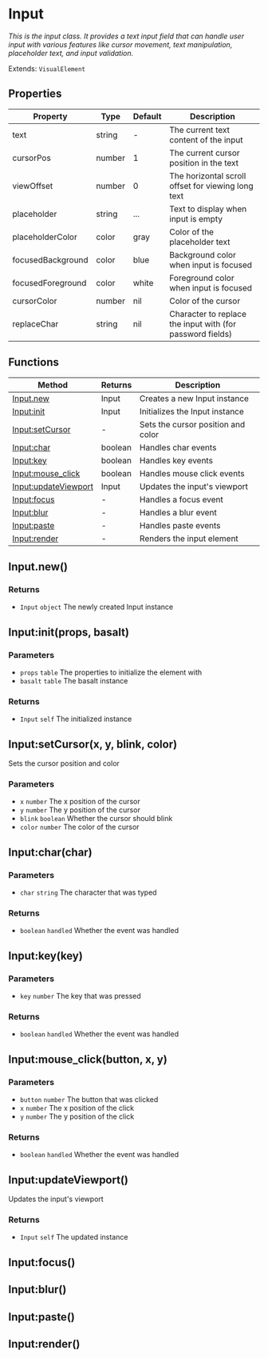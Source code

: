 # Input
_This is the input class. It provides a text input field that can handle user input with various features like
cursor movement, text manipulation, placeholder text, and input validation._

Extends: `VisualElement`

## Properties

|Property|Type|Default|Description|
|---|---|---|---|
|text|string|-|The current text content of the input|
|cursorPos|number|1|The current cursor position in the text|
|viewOffset|number|0|The horizontal scroll offset for viewing long text|
|placeholder|string|...|Text to display when input is empty|
|placeholderColor|color|gray|Color of the placeholder text|
|focusedBackground|color|blue|Background color when input is focused|
|focusedForeground|color|white|Foreground color when input is focused|
|cursorColor|number|nil|Color of the cursor|
|replaceChar|string|nil|Character to replace the input with (for password fields)|

## Functions

|Method|Returns|Description|
|---|---|---|
|[Input.new](#input-new)|Input|Creates a new Input instance|
|[Input:init](#input-init-props-basalt)|Input|Initializes the Input instance|
|[Input:setCursor](#input-setcursor-x-y-blink-color)|-|Sets the cursor position and color|
|[Input:char](#input-char-char)|boolean|Handles char events|
|[Input:key](#input-key-key)|boolean|Handles key events|
|[Input:mouse_click](#input-mouse-click-button-x-y)|boolean|Handles mouse click events|
|[Input:updateViewport](#input-updateviewport)|Input|Updates the input's viewport|
|[Input:focus](#input-focus)|-|Handles a focus event|
|[Input:blur](#input-blur)|-|Handles a blur event|
|[Input:paste](#input-paste)|-|Handles paste events|
|[Input:render](#input-render)|-|Renders the input element|

## Input.new()
### Returns
* `Input` `object` The newly created Input instance

## Input:init(props, basalt)
### Parameters
* `props` `table` The properties to initialize the element with
* `basalt` `table` The basalt instance

### Returns
* `Input` `self` The initialized instance

## Input:setCursor(x, y, blink, color)

Sets the cursor position and color

### Parameters
* `x` `number` The x position of the cursor
* `y` `number` The y position of the cursor
* `blink` `boolean` Whether the cursor should blink
* `color` `number` The color of the cursor

## Input:char(char)
### Parameters
* `char` `string` The character that was typed

### Returns
* `boolean` `handled` Whether the event was handled

## Input:key(key)
### Parameters
* `key` `number` The key that was pressed

### Returns
* `boolean` `handled` Whether the event was handled

## Input:mouse_click(button, x, y)
### Parameters
* `button` `number` The button that was clicked
* `x` `number` The x position of the click
* `y` `number` The y position of the click

### Returns
* `boolean` `handled` Whether the event was handled

## Input:updateViewport()

Updates the input's viewport

### Returns
* `Input` `self` The updated instance

## Input:focus()
## Input:blur()
## Input:paste()
## Input:render()